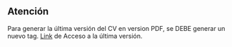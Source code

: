 ## Atención
Para generar la última versión del CV en version PDF, se DEBE generar un nuevo tag.
[Link](https://github.com/ezeveliz/cv/releases/latest/download/Ezequiel_Veliz_CV.pdf) de Acceso a la última versión.
